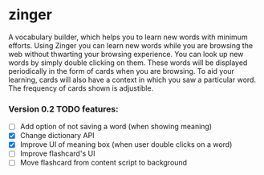 zinger
======

A vocabulary builder, which helps you to learn new words with minimum efforts. Using Zinger you can learn new words while you are browsing the web without thwarting your browsing experience. You can look up new words by simply double clicking on them. These words will be displayed periodically in the form of cards when you are browsing. To aid your learning, cards will also have a context in which you saw a particular word. The frequency of cards shown is adjustible.

### Version 0.2 TODO features:

- [ ] Add option of not saving a word (when showing meaning)
- [x] Change dictionary API
- [x] Improve UI of meaning box (when user double clicks on a word)
- [ ] Improve flashcard's UI
- [ ] Move flashcard from content script to background
